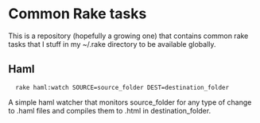 # Common Rake tasks

This is a repository (hopefully a growing one) that contains common rake tasks that I stuff in my ~/.rake directory to be available globally.

## Haml

```
  rake haml:watch SOURCE=source_folder DEST=destination_folder
```

A simple haml watcher that monitors source_folder for any type of change to .haml files and compiles them to .html in destination_folder.